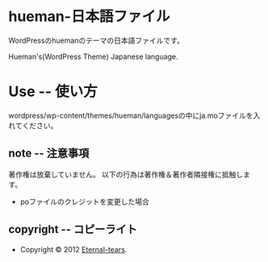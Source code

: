hueman-日本語ファイル
=========

WordPressのhuemanのテーマの日本語ファイルです。

Hueman's(WordPress Theme) Japanese language.

Use -- 使い方
=========
wordpress/wp-content/themes/hueman/languagesの中にja.moファイルを入れてください。

note -- 注意事項
------
著作権は放棄していません。
以下の行為は著作権＆著作者隣接権に抵触します。

+ poファイルのクレジットを変更した場合

copyright -- コピーライト
------
+ Copyright &copy; 2012 <a href="http://lovelog.eternal-tears.com/" target="_blank">Eternal-tears</a>.

